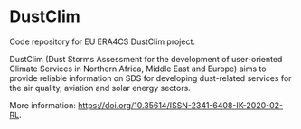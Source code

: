 # DustClim
Code repository for EU ERA4CS DustClim project.

DustClim (Dust Storms Assessment for the development of user-oriented Climate Services in Northern Africa, Middle East and Europe) aims to provide reliable information on SDS for developing dust-related services for the air quality, aviation and solar energy sectors.

More information: https://doi.org/10.35614/ISSN-2341-6408-IK-2020-02-RL.
